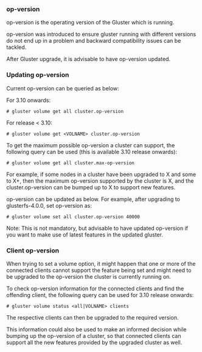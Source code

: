 
### op-version
op-version is the operating version of the Gluster which is running.

op-version was introduced to ensure gluster running with different versions do not end up in a problem and backward compatibility issues can be tackled.

After Gluster upgrade, it is advisable to have op-version updated.

### Updating op-version

Current op-version can be queried as below:

For 3.10 onwards:

```console
# gluster volume get all cluster.op-version
```

For release < 3.10:

```console
# gluster volume get <VOLNAME> cluster.op-version
```

To get the maximum possible op-version a cluster can support, the following query can be used (this is available 3.10 release onwards):

```console
# gluster volume get all cluster.max-op-version
```

For example, if some nodes in a cluster have been upgraded to X and some to X+, then the maximum op-version supported by the cluster is X, and the cluster.op-version can be bumped up to X to support new features.

op-version can be updated as below.
For example, after upgrading to glusterfs-4.0.0, set op-version as:

```console
# gluster volume set all cluster.op-version 40000
```

Note:
This is not mandatory, but advisable to have updated op-version if you want to make use of latest features in the updated gluster.

### Client op-version

When trying to set a volume option, it might happen that one or more of the connected clients cannot support the feature being set and might need to be upgraded to the op-version the cluster is currently running on.

To check op-version information for the connected clients and find the offending client, the following query can be used for 3.10 release onwards:

```console
# gluster volume status <all|VOLNAME> clients
```

The respective clients can then be upgraded to the required version.

This information could also be used to make an informed decision while bumping up the op-version of a cluster, so that connected clients can support all the new features provided by the upgraded cluster as well.

